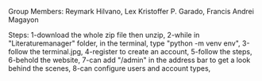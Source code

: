 Group Members: Reymark Hilvano, Lex Kristoffer P. Garado, Francis Andrei Magayon



Steps:
1-download the whole zip file then unzip,
2-while in "Literaturemanager" folder, in the terminal, type "python -m venv env", 
3-follow the terminal.jpg,
4-register to create an account,
5-follow the steps,
6-behold the website,
7-can add "/admin" in the address bar to get a look behind the scenes,
8-can configure users and account types,

